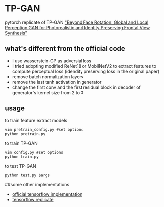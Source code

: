 # TP-GAN
pytorch replicate of TP-GAN ["Beyond Face Rotation: Global and Local Perception GAN for Photorealistic and Identity Preserving Frontal View Synthesis"](http://openaccess.thecvf.com/content_ICCV_2017/papers/Huang_Beyond_Face_Rotation_ICCV_2017_paper.pdf)
## what's different from the official code

- I use wasserstein-GP as adversial loss
- I tried adopting modified ReNet18 or MobilNetV2 to extract features to compute perceptual loss (idendity preserving loss in the original paper)
- remove batch normalization layers
- remove the last tanh activation in generator
- change the first conv and the first residual block in decoder of generator's kernel size from 2 to 3

## usage

to train feature extract models
```
vim pretrain_config.py #set options
python pretrain.py
```
to train TP-GAN 
```
vim config.py #set options
python train.py
```
to test TP-GAN
```
python test.py $args
```

##some other implementations

 - [official tensorflow implementation](https://github.com/HRLTY/TP-GAN)
 - [tensorflow replicate](https://github.com/ddddwee1/sul/tree/master/sample/tpgan)
